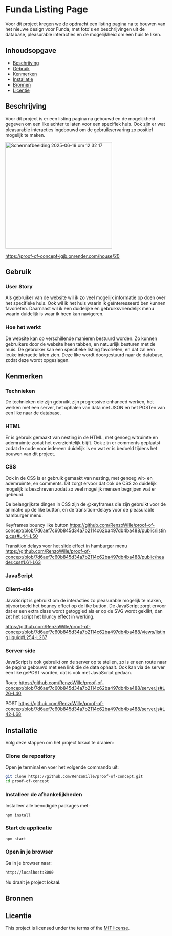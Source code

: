 
# Funda Listing Page
Voor dit project kregen we de opdracht een listing pagina na te bouwen van het nieuwe design voor Funda, met foto's en beschrijvingen uit de database, pleasurable interacties en de mogelijkheid om een huis te liken.

## Inhoudsopgave

  * [Beschrijving](#beschrijving)
  * [Gebruik](#gebruik)
  * [Kenmerken](#kenmerken)
  * [Installatie](#installatie)
  * [Bronnen](#bronnen)
  * [Licentie](#licentie)

## Beschrijving

Voor dit project is er een listing pagina na gebouwd en de mogelijkheid gegeven om een like achter te laten voor een specifiek huis. Ook zijn er wat pleasurable interacties ingebouwd om de gebruikservaring zo positief mogelijk te maken.

<img width="333" alt="Scherm­afbeelding 2025-06-19 om 12 32 17" src="https://github.com/user-attachments/assets/39473345-5a3f-44b9-a8cb-07e58242ecfc" />

https://proof-of-concept-jgjb.onrender.com/house/20


## Gebruik

### User Story
Als gebruiker van de website wil ik zo veel mogelijk informatie op doen over het specifieke huis. Ook wil ik het huis waarin ik geïnteresseerd ben kunnen favorieten. Daarnaast wil ik een duidelijke en gebruiksvriendelijk menu waarin duidelijk is waar ik heen kan navigeren.

### Hoe het werkt
De website kan op verschillende manieren bestuurd worden. Zo kunnen gebruikers door de website heen tabben, en natuurlijk besturen met de muis. De gebruiker kan een specifieke listing favorieten, en dat zal een leuke interactie laten zien. Deze like wordt doorgestuurd naar de database, zodat deze wordt opgeslagen.

## Kenmerken

### Technieken
De technieken die zijn gebruikt zijn progressive enhanced werken, het werken met een server, het ophalen van data met JSON en het POSTen van een like naar de database.

### HTML
Er is gebruik gemaakt van nesting in de HTML, met genoeg witruimte en ademruimte zodat het overzichtelijk blijft. Ook zijn er comments geplaatst zodat de code voor iedereen duidelijk is en wat er is bedoeld tijdens het bouwen van dit project.

### CSS 
Ook in de CSS is er gebruik gemaakt van nesting, met genoeg wit- en ademruimte, en comments. Dit zorgt ervoor dat ook de CSS zo duidelijk mogelijk is beschreven zodat zo veel mogelijk mensen begrijpen wat er gebeurd.

De belangrijkste dingen in CSS zijn de @keyframes die zijn gebruikt voor de animatie op de like button, en de transition-delays voor de pleasurable hamburger menu.

Keyframes bouncy like button
https://github.com/RenzoWille/proof-of-concept/blob/7d6aef7c60b845d34a7b2114c62ba497db4ba488/public/listing.css#L44-L50

Transition delays voor het slide effect in hamburger menu
https://github.com/RenzoWille/proof-of-concept/blob/7d6aef7c60b845d34a7b2114c62ba497db4ba488/public/header.css#L61-L63

### JavaScript

### Client-side
JavaScript is gebruikt om de interacties zo pleasurable mogelijk te maken, bijvoorbeeld het bouncy effect op de like button. De JavaScript zorgt ervoor dat er een extra class wordt getoggled als er op de SVG wordt geklikt, dan zet het script het bluncy effect in werking.

https://github.com/RenzoWille/proof-of-concept/blob/7d6aef7c60b845d34a7b2114c62ba497db4ba488/views/listing.liquid#L254-L267

### Server-side
JavaScript is ook gebruikt om de server op te stellen, zo is er een route naar de pagina gebouwd met een link die de data ophaalt. Ook kan via de server een like gePOST worden, dat is ook met JavaScript gedaan.

Route
https://github.com/RenzoWille/proof-of-concept/blob/7d6aef7c60b845d34a7b2114c62ba497db4ba488/server.js#L26-L40

POST
https://github.com/RenzoWille/proof-of-concept/blob/7d6aef7c60b845d34a7b2114c62ba497db4ba488/server.js#L42-L68

## Installatie
<!-- Bij Instalatie staat hoe een andere developer aan jouw repo kan werken -->

Volg deze stappen om het project lokaal te draaien:

### Clone de repository

Open je terminal en voer het volgende commando uit:

```bash
git clone https://github.com/RenzoWille/proof-of-concept.git
cd proof-of-concept

```

### Installeer de afhankelijkheden

Installeer alle benodigde packages met:

```bash
npm install
```

### Start de applicatie

```bash
npm start
```

### Open in je browser

Ga in je browser naar:

```bash
http://localhost:8000
```

Nu draait je project lokaal.

## Bronnen



## Licentie

This project is licensed under the terms of the [MIT license](./LICENSE).
